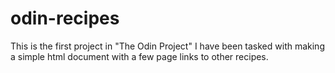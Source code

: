 # odin-recipes
This is the first project in "The Odin Project"
I have been tasked with making a simple html 
document with a few page links to other recipes.

